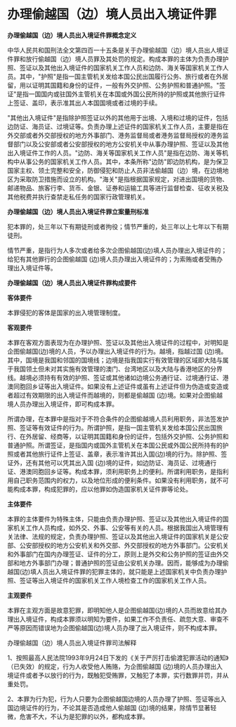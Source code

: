 # 办理偷越国（边）境人员出入境证件罪
 

 

**办理偷越国（边）境人员出入境证件罪概念定义**

中华人民共和国刑法全文第四百一十五条是关于办理偷越国（边）境人员出人境证件罪和放行偷越国（边）境人员罪及其处罚的规定。构成本罪的主体为负责办理护照、签证以及其他出入境证件的国家机关工作人员和边防、海关等国家机关工作人员。其中，"护照"是指一国主管机关发给本国公民出国履行公务、旅行或者在外居留，用以证明其国籍和身份的证件，一般有外交护照、公务护照和普通护照。"签证"是指一国国内或驻国外主管机关在本国或外国公民所持的护照或其他旅行证件上签证、盖印，表示准其出人本国国境或者过境的手续。

"其他出入境证件"是指除护照签证以外的其他用于出境、入境和过境的证件，包括边防证、海员证、过境证等。负责办理上述证件的国家机关工作人员，主要是指在外交部或者外交部授权的地方外事部门、港务监督局或者港务监督局授权的港务监督部门以及公安部或者公安部授权的地方公安机关中从事办理护照、签证以及其他出入境证件工作的人员。"边防、海关等国家机关工作人员"是指在边防、海关等机构中从事公务的国家机关工作人员。其中，本条所称"边防"即边防机构，是为保卫国家主权、领土完整和安全，防御侵犯和防止人员非法偷越国（边）境，在边境地区为采取防卫措施而设立的机构。"海关"是指根据国家规定，对进出国境的货物、邮递物品、旅客行李、货币、金银、证券和运输工具等进行监督检查、征收关税及其他税费并执行查禁走私任务的国家行政管理机关。

**办理偷越国（边）境人员出入境证件罪立案量刑标准**

犯本罪的，处三年以下有期徒刑或者拘役；情节严重的，处三年以上七年以下有期徒刑。

情节严重，是指行为人多次或者给多次企图偷越国(边)填人员办理出入境证件的；给犯有其他罪行的企图偷越国 (边)境人员办理出入境证件的；为索贿或者受贿办理出入境证件等。

**办理偷越国（边）境人员出入境证件罪构成要件**

**客体要件**

本罪侵犯的客体是国家的出入境管理制度。
 
**客观要件**

本罪在客观方面表现为在办理护照、签证以及其他出入境证件的过程中，对明知是企图偷越国(边)境的人员，予以办理出入境证件的行为。越境，指越过国 (边)境。其中，国境是我国和邻国的国境线；边境是指我国实行有效管理的区域即大陆与属于我国领土但未对其实施有效管理的澳门、台湾地区以及大陆与香港地区的分界线。越境必须持有有效的护照、签证或其他诸如边境公务通行证、过境通行证、港澳同胞回乡证等出入境证件。如果没有上述证件或虽有上述证件但为伪造或变造或者超过有效期限的出入境证件而越境的，则都是偷越国 (边)境。如果对企图偷越境人员办理出入境证件，即可构成本罪。

所谓办理，在本罪中是指对于不符合条件的企图偷越境人员利用职务，非法签发护照、签证等有效证件的行为。所谓护照，是指一国主管机关发给本国公民出国旅行、在外居留、经商等，以证明其国籍和身份的证件，包括外交护照、公务护照和普通护照。所谓签证，是指国内或国外主管机关在本国公民或外国公民所持有的护照或者其他旅行证件上签证、盖章，表示准许其出入国(边)境的行为。除护照、签证外，还有其他可以凭其出入国 (边)境的证件，如边防证、海员证、过境通行证、港澳同胞回乡证等。构成本罪，须利用职务上的便利。所谓利用职务，是指利用自己职务范围内的权力，以及地位形成的便利条件。如果没有利用职务，就不可能构成本罪，构成犯罪的，应以他罪如伪造国家机关证件罪等论处。

**主体要件**

本罪的主体要件为特殊主体，只能由负责办理护照、签证以及其他出入境证件的国家机关工作人员构成，如外交、外事、公安等有关的人员。根据我国出入境管理有关法律、法规的规定，负责办理护照、签证以及其他出入境证件的国家机关是公安部、公安部授权的地方公安机关和外交部、外交部授权的地方外事部门。公安机关和外事部门在国内办理签证、证件的分工，原则上是外交和公务护照的签证由外交部和地方外事部门办理；普通护照的签证由公安机关办理。因而，能够成为办理偷越国(边)填人员出入境证件罪的犯罪主体的，就只能是上述国家机关中负责办理护照、签证等出入境证件的国家机关工作人境检查工作的国家机关工作人员。

**主观要件**

本罪在主观方面是故意犯罪，即明知他人是企图偷越国(边)境的人员而故意给其办理出入境证件，构成本罪须以明知为要件，如果工作不负责任、疏忽大意、审查不严等原因而错误地为企图偷越国(边)境人员办理了出入境证件，则不构成本罪。

办理偷越国（边）境人员出入境证件罪司法解释

1、按照最高人民法院1993年9月24日下发的《关于严厉打击偷渡犯罪活动的通知》（已失效）的规定，行为人收受他人贿赂，为企图偷越国
(边)境的人员办理出入境证件或者予以放行的行为，既触犯受贿罪，又触犯了本罪，实行数罪并罚，并从重处罚。

2、本罪为行为犯，行为人只要为企图偷越国边境的人员办理了护照、签证等出入国边境证件的行为，不论其是否造成他人偷越国
(边)境的结果，除情节显著轻微，危害不大，不认为是犯罪的以外，都构成本罪。

